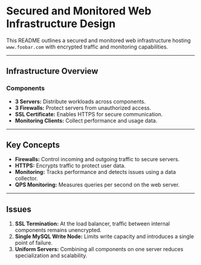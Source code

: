 # Secured and Monitored Web Infrastructure Design

This README outlines a secured and monitored web infrastructure hosting `www.foobar.com` with encrypted traffic and monitoring capabilities.

---

## **Infrastructure Overview**

### **Components**

- **3 Servers:** Distribute workloads across components.
- **3 Firewalls:** Protect servers from unauthorized access.
- **SSL Certificate:** Enables HTTPS for secure communication.
- **Monitoring Clients:** Collect performance and usage data.

---

## **Key Concepts**

- **Firewalls:** Control incoming and outgoing traffic to secure servers.
- **HTTPS:** Encrypts traffic to protect user data.
- **Monitoring:** Tracks performance and detects issues using a data collector.
- **QPS Monitoring:** Measures queries per second on the web server.

---

## **Issues**

1. **SSL Termination:** At the load balancer, traffic between internal components remains unencrypted.
2. **Single MySQL Write Node:** Limits write capacity and introduces a single point of failure.
3. **Uniform Servers:** Combining all components on one server reduces specialization and scalability.

